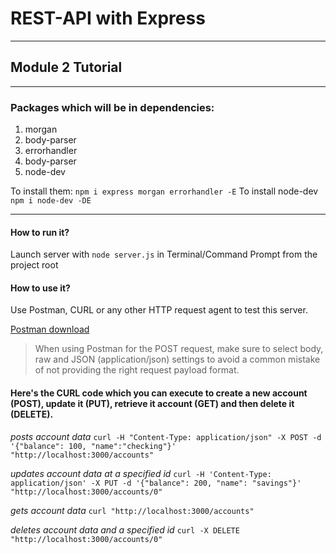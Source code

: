 # REST-API with Express
***
## Module 2 Tutorial
***
### Packages which will be in dependencies:

1. morgan
2. body-parser
3. errorhandler
4. body-parser
5. node-dev

To install them: `npm i express morgan errorhandler -E`
To install node-dev `npm i node-dev -DE`
***

#### How to run it?

Launch server with `node server.js` in Terminal/Command Prompt from the project root

#### How to use it?

Use Postman, CURL or any other HTTP request agent to test this server.

[Postman download](https://www.getpostman.com/apps)
> When using Postman for the POST request, make sure to select body, 
> raw and JSON (application/json) settings to avoid a common mistake 
> of not providing the right request payload format.

#### Here's the CURL code which you can execute to create a new account (POST), update it (PUT), retrieve it account (GET) and then delete it (DELETE).

*posts account data*
`curl -H "Content-Type: application/json" -X POST -d '{"balance": 100, "name":"checking"}'  "http://localhost:3000/accounts"`

*updates account data at a specified id*
`curl -H 'Content-Type: application/json' -X PUT -d '{"balance": 200, "name": "savings"}'  "http://localhost:3000/accounts/0"`

*gets account data*
`curl "http://localhost:3000/accounts"`

*deletes account data and a specified id*
`curl -X DELETE "http://localhost:3000/accounts/0"`
